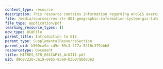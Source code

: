 ```yaml
---
content_type: resource
description: This resource contains information regarding ArcGIS exercise II.
file: /media/courses/res-str-001-geographic-information-system-gis-tutorial-january-iap-2016/d96872203a1900a59560b3007abd03e3_MITRES_STR_001IAP16_ArGIII.pdf
file_type: application/pdf
learning_resource_types: []
ocw_type: OCWFile
parent_title: Introduction to GIS
parent_type: SupplementalResourceSection
parent_uid: b500ca0a-cd5e-89c3-277a-5218c379bbb8
resourcetype: Document
title: MITRES_STR_001IAP16_ArGIII.pdf
uid: d9687220-3a19-00a5-9560-b3007abd03e3
---
```

